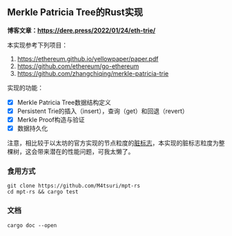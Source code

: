 ## Merkle Patricia Tree的Rust实现

**博客文章：https://dere.press/2022/01/24/eth-trie/**

本实现参考下列项目：

1. https://ethereum.github.io/yellowpaper/paper.pdf
2. https://github.com/ethereum/go-ethereum
3. https://github.com/zhangchiqing/merkle-patricia-trie

实现的功能：

- [x] Merkle Patricia Tree数据结构定义
- [x] Persistent Trie的插入（insert），查询（get）和回退（revert）
- [x] Merkle Proof构造与验证
- [x] 数据持久化

注意，相比较于以太坊的官方实现的节点粒度的[脏标志](https://github.com/ethereum/go-ethereum/blob/2dfa4bcf6cb5263b8509722ffd14ddd02eddf47a/trie/node.go#L73)，本实现的脏标志粒度为整棵树，这会带来潜在的性能问题，可我太懒了。

### 食用方式

```
git clone https://github.com/M4tsuri/mpt-rs
cd mpt-rs && cargo test
```

### 文档

```
cargo doc --open
```
